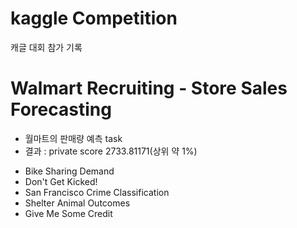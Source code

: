 # kaggle Competition
캐글 대회 참가 기록
# Walmart Recruiting - Store Sales Forecasting
* 월마트의 판매량 예측 task
* 결과 : private score 2733.81171(상위 약 1%)




- Bike Sharing Demand
- Don't Get Kicked!
- San Francisco Crime Classification
- Shelter Animal Outcomes
- Give Me Some Credit
